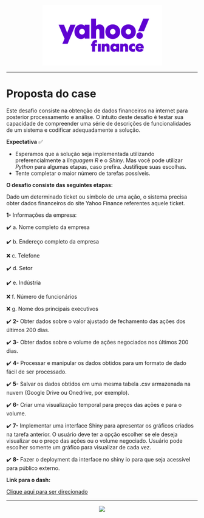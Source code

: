 <p align="center"> 
<img src="foto_yahoo.png">
</p>


---

# Proposta do case

Este desafio consiste na obtenção de dados financeiros na internet para posterior processamento e análise. O intuito deste desafio é testar sua capacidade de compreender uma série de descrições de funcionalidades de um sistema e codificar 
adequadamente a solução.

**Expectativa** :white_check_mark:

* Esperamos que a solução seja implementada utilizando
preferencialmente a *linguagem R* e o *Shiny*. Mas você pode utilizar *Python* para algumas etapas, caso prefira. Justifique suas escolhas.
* Tente completar o maior número de tarefas possíveis. 

**O desafio consiste das seguintes etapas:**

Dado um determinado ticket ou símbolo de uma ação, o sistema precisa obter dados financeiros do site Yahoo Finance referentes aquele ticket. 

**1-** Informações da empresa:

:heavy_check_mark: a. Nome completo da empresa 

:heavy_check_mark: b. Endereço completo da empresa

:x: c. Telefone

:heavy_check_mark: d. Setor

:heavy_check_mark: e. Indústria

:x: f. Número de funcionários

:x: g. Nome dos principais executivos

:heavy_check_mark: **2-** Obter dados sobre o valor ajustado de fechamento das ações dos últimos 200 dias.

:heavy_check_mark: **3-** Obter dados sobre o volume de ações negociados nos últimos 200 dias.

:heavy_check_mark: **4-** Processar e manipular os dados obtidos para um formato de dado fácil de ser
processado.

:heavy_check_mark: **5-** Salvar os dados obtidos em uma mesma tabela .csv armazenada na nuvem (Google Drive ou Onedrive, por exemplo).

:heavy_check_mark: **6-** Criar uma visualização temporal para preços das ações e para o volume.

:heavy_check_mark: **7-** Implementar uma interface Shiny para apresentar os gráficos criados na tarefa anterior. O usuário deve ter a opção escolher se ele deseja visualizar ou o preço das ações ou o volume negociado. Usuário pode escolher somente um gráfico para visualizar de cada vez.

:heavy_check_mark: **8-** Fazer o deployment da interface no shiny io para que seja acessível para
público externo. 

**Link para o dash:**

[Clique aqui para ser direcionado](https://rogeriols.shinyapps.io/dashBoardFinal/?_ga=2.16217078.1590712564.1632000767-1258008412.1631879477)

---

<p align="center"> 
<img src="https://media.giphy.com/media/3oz8xTNxIYYo7sblK0/giphy.gif">
</p>





